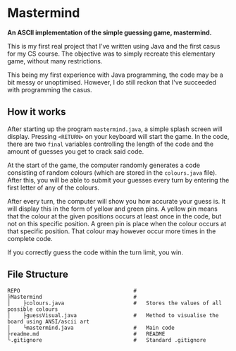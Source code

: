 # Mastermind

**An ASCII implementation of the simple guessing game, mastermind.**

This is my first real project that I've written using Java and the first casus for my CS course. The objective was to simply recreate this elementary game, without many restrictions.

This being my first experience with Java programming, the code may be a bit messy or unoptimised. However, I do still reckon that I've succeeded with programming the casus.

## How it works

After starting up the program `mastermind.java`, a simple splash screen will display. Pressing `<RETURN>` on your keyboard will start the game. In the code, there are two `final` variables controlling the length of the code and the amount of guesses you get to crack said code.

At the start of the game, the computer randomly generates a code consisting of random colours (which are stored in the `colours.java` file). After this, you will be able to submit your guesses every turn by entering the first letter of any of the colours.

After every turn, the computer will show you how accurate your guess is. It will display this in the form of yellow and green pins. A yellow pin means that the colour at the given positions occurs at least once in the code, but not on this specific position. A green pin is place when the colour occurs at that specific position. That colour may however occur more times in the complete code.

If you correctly guess the code within the turn limit, you win.

## File Structure

```
REPO                                    #
├Mastermind                             #
│    ├colours.java                      #   Stores the values of all possible colours
│    ├guessVisual.java                  #   Method to visualise the board using ANSI/ascii art
│    └mastermind.java                   #   Main code
├readme.md                              #   README
└.gitignore                             #   Standard .gitignore

```
